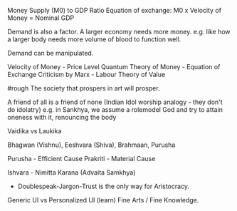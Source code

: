 Money Supply (M0) to GDP Ratio
Equation of exchange: M0 x Velocity of Money = Nominal GDP

Demand is also a factor. A larger economy needs more money.
e.g. like how a larger body needs more volume of blood to function well.

Demand can be manipulated.

Velocity of Money - Price Level
Quantum Theory of Money - Equation of Exchange
Criticism by Marx - Labour Theory of Value

#rough 
The society that prospers in art will prosper.

A friend of all is a friend of none (Indian Idol worship analogy - they don't do idolatry)
e.g. in Sankhya, we assume a rolemodel God and try to attain oneness with it, renouncing the body

Vaidika vs Laukika

Bhagwan (Vishnu), Eeshvara (Shiva), Brahmaan, Purusha

Purusha - Efficient Cause
Prakriti - Material Cause

Ishvara - Nimitta Karana (Advaita Samkhya)

- Doublespeak-Jargon-Trust is the only way for Aristocracy.

Generic UI vs Personalized UI (learn)
Fine Arts / Fine Knowledge.